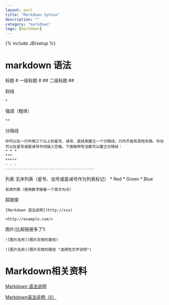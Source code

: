 ```yaml
---
layout: post
title: "Markdown Syntax"
description: ""
category: "markdown"
tags: [markdown]
---
```

{% include JB/setup %}

# markdown 语法 #

标题
	# 一级标题 #
	## 二级标题 ##

斜线
	
	* 

强调（粗体）

	**

分隔线

	你可以在一行中用三个以上的星号、减号、底线来建立一个分隔线，行内不能有其他东西。你也可以在星号或是减号中间插入空格。下面每种写法都可以建立分隔线：
	* * *
	***
	*****
	- - -
	---------------------------------------

列表
	无序列表（星号、加号或是减号作为列表标记）
	*   Red
	*   Green
	*   Blue

	有效列表（使用数字接着一个英文句点）

超链接

	[Markdown 语法说明](http://xxx)

	<http://example.com/>

图片(比超链接多了!)

	![图片名称](图片存放的路径)

	![图片名称](图片存放的路径 "选择性文字说明")





# Markdown相关资料 #

[Markdown 语法说明](http://scriptogr.am/archives/post/markdown)

[Markdown语法说明（II）](http://scriptogr.am/archives/post/markdownii)